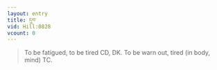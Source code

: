 ```yaml
---
layout: entry
title: དུབ་
vid: Hill:0828
vcount: 0
---
```

> To be fatigued, to be tired CD, DK\. To be warn out, tired (in body, mind) TC\.


